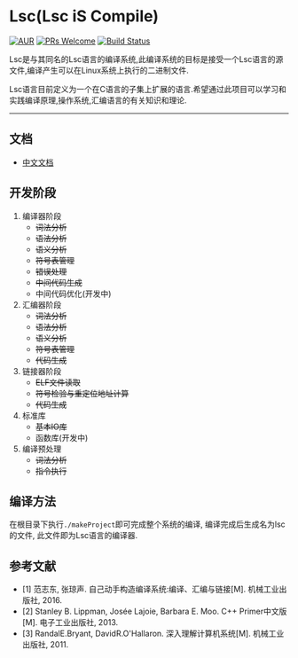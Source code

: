 Lsc(Lsc iS Compile)
==========================
[![AUR](https://img.shields.io/aur/license/yaourt.svg)](https://github.com/LiZeC123/LSC/blob/master/LICENSE)
[![PRs Welcome](https://img.shields.io/badge/PRs-welcome-brightgreen.svg)](http://makeapullrequest.com) 
[![Build Status](https://api.travis-ci.org/LiZeC123/LSC.svg?branch=master)](https://travis-ci.org/LiZeC123/LSC)

Lsc是与其同名的Lsc语言的编译系统,此编译系统的目标是接受一个Lsc语言的源文件,编译产生可以在Linux系统上执行的二进制文件.

Lsc语言目前定义为一个在C语言的子集上扩展的语言.希望通过此项目可以学习和实践编译原理,操作系统,汇编语言的有关知识和理论.

------------------------------------------------------------------------------------------------

文档
------------
- [中文文档](./docs/index.md)


开发阶段
-------------------
1. 编译器阶段
	- ~~词法分析~~ 
	- ~~语法分析~~
	- ~~语义分析~~
	- ~~符号表管理~~
	- ~~错误处理~~
	- ~~中间代码生成~~
	- 中间代码优化(开发中)
2. 汇编器阶段
	- ~~词法分析~~ 
	- ~~语法分析~~
	- ~~语义分析~~
	- ~~符号表管理~~
	- ~~代码生成~~
3. 链接器阶段
	- ~~ELF文件读取~~
	- ~~符号检验与重定位地址计算~~
	- ~~代码生成~~
4. 标准库
	- ~~基本IO库~~
	- 函数库(开发中)
5. 编译预处理
	- ~~词法分析~~
	- ~~指令执行~~


编译方法
------------

在根目录下执行`./makeProject`即可完成整个系统的编译, 编译完成后生成名为lsc的文件, 此文件即为Lsc语言的编译器.


参考文献
-------------
- [1] 范志东, 张琼声. 自己动手构造编译系统:编译、汇编与链接[M]. 机械工业出版社, 2016.
- [2] Stanley B. Lippman, Josée Lajoie, Barbara E. Moo. C++ Primer中文版[M]. 电子工业出版社, 2013.
- [3] RandalE.Bryant, DavidR.O'Hallaron. 深入理解计算机系统[M]. 机械工业出版社, 2011.

